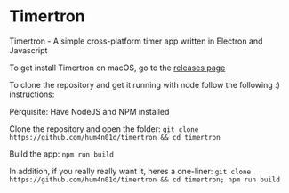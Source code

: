 # Timertron
Timertron - A simple cross-platform timer app written in Electron and Javascript

To get install Timertron on macOS, go to the [releases page](https://github.com/Hum4n01d/Timertron/releases)

To clone the repository and get it running with node follow the following :) instructions:

Perquisite: Have NodeJS and NPM installed

Clone the repository and open the folder:
`git clone https://github.com/hum4n01d/timertron && cd timertron`

Build the app:
`npm run build`

In addition, if you really really want it, heres a one-liner:
`git clone https://github.com/hum4n01d/timertron && cd timertron; npm run build`

